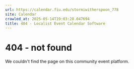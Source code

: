 ```yaml
---
url: https://calendar.fiu.edu/stormiwitherspoon_778
site: Calendar
crawled_at: 2025-05-14T19:03:28.047694
title: 404 - Localist Event Calendar Software
---
```


# 404 - not found
We couldn't find the page on this community event platform.
